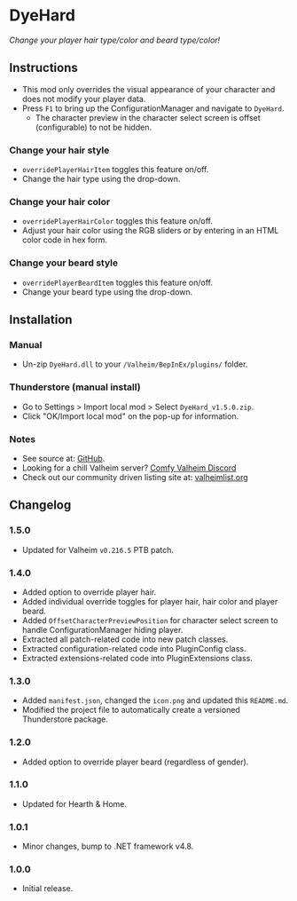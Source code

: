 # DyeHard

*Change your player hair type/color and beard type/color!*

## Instructions

  * This mod only overrides the visual appearance of your character and does not modify your player data.
  * Press `F1` to bring up the ConfigurationManager and navigate to `DyeHard`.
    * The character preview in the character select screen is offset (configurable) to not be hidden.

### Change your hair style

  * `overridePlayerHairItem` toggles this feature on/off.
  * Change the hair type using the drop-down.

### Change your hair color

  * `overridePlayerHairColor` toggles this feature on/off.
  * Adjust your hair color using the RGB sliders or by entering in an HTML color code in hex form.

### Change your beard style

  * `overridePlayerBeardItem` toggles this feature on/off.
  * Change your beard type using the drop-down.

## Installation

### Manual

  * Un-zip `DyeHard.dll` to your `/Valheim/BepInEx/plugins/` folder.

### Thunderstore (manual install)

  * Go to Settings > Import local mod > Select `DyeHard_v1.5.0.zip`.
  * Click "OK/Import local mod" on the pop-up for information.

### Notes

  * See source at: [GitHub](https://github.com/redseiko/ComfyMods/tree/main/DyeHard).
  * Looking for a chill Valheim server? [Comfy Valheim Discord](https://discord.gg/ameHJz5PFk)
  * Check out our community driven listing site at: [valheimlist.org](https://valheimlist.org/)

## Changelog

### 1.5.0

  * Updated for Valheim `v0.216.5` PTB patch.

### 1.4.0

  * Added option to override player hair.
  * Added individual override toggles for player hair, hair color and player beard.
  * Added `OffsetCharacterPreviewPosition` for character select screen to handle ConfigurationManager hiding player.
  * Extracted all patch-related code into new patch classes.
  * Extracted configuration-related code into PluginConfig class.
  * Extracted extensions-related code into PluginExtensions class.

### 1.3.0

  * Added `manifest.json`, changed the `icon.png` and updated this `README.md`.
  * Modified the project file to automatically create a versioned Thunderstore package.

### 1.2.0

  * Added option to override player beard (regardless of gender).

### 1.1.0

  * Updated for Hearth & Home.

### 1.0.1

  * Minor changes, bump to .NET framework v4.8.

### 1.0.0

  * Initial release.